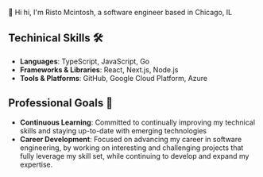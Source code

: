 👋 Hi hi, I'm Risto Mcintosh, a software engineer based in Chicago, IL

## Techinical Skills 🛠️
- **Languages**: TypeScript, JavaScript, Go
- **Frameworks & Libraries**: React, Next.js, Node.js
- **Tools & Platforms**: GitHub, Google Cloud Platform, Azure

## Professional Goals 🚀
- **Continuous Learning**: Committed to continually improving my technical skills and staying up-to-date with emerging technologies
- **Career Development**: Focused on advancing my career in software engineering, by working on interesting and challenging projects that fully leverage my skill set, while continuing to develop and expand my expertise.

<!--
**ristomcintosh/ristomcintosh** is a ✨ _special_ ✨ repository because its `README.md` (this file) appears on your GitHub profile.

Here are some ideas to get you started:

- 🔭 I’m currently working on ...
- 🌱 I’m currently learning ...
- 👯 I’m looking to collaborate on ...
- 🤔 I’m looking for help with ...
- 💬 Ask me about ...
- 📫 How to reach me: ...
- 😄 Pronouns: ...
- ⚡ Fun fact: ...
-->
